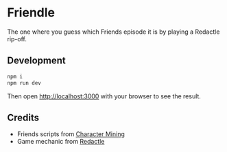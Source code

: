 # Friendle

The one where you guess which Friends episode it is by playing a Redactle rip-off.

## Development

```bash
npm i
npm run dev
```

Then open [http://localhost:3000](http://localhost:3000) with your browser to see the result.

## Credits

- Friends scripts from [Character Mining](https://github.com/emorynlp/character-mining)
- Game mechanic from [Redactle](https://www.redactle.com/)
